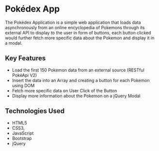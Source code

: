 # Pokédex App 
The Pokédex Application is a simple web application that loads data asynchronously from an online encyclopedia of Pokemons through its external API to display to the user in form of buttons, each button clicked would further fetch more specific data about the Pokemon and display it in a modal.

## Key Features
- Load the first 150 Pokemon data from an external source (RESTful PokéApi V2)
- Insert the data into an Array and creating a button for each Pokemon using DOM
- Fetch more specific data on User Click of the Button
- Display more information about the Pokemon on a jQuery Modal 

## Technologies Used
- HTML5
- CSS3, 
- JavaScript
- Bootstrap
- jQuery